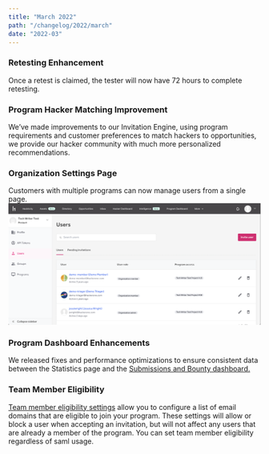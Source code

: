 ```yaml
---
title: "March 2022"
path: "/changelog/2022/march"
date: "2022-03"
---
```


### Retesting Enhancement
Once a retest is claimed, the tester will now have 72 hours to complete retesting.

### Program Hacker Matching Improvement
We’ve made improvements to our Invitation Engine, using program requirements and customer preferences to match hackers to opportunities, we provide our hacker community with much more personalized recommendations.

### Organization Settings Page
Customers with multiple programs can now manage users from a single page.
![Organization Settings Page](./images/organization-settings.png)

### Program Dashboard Enhancements
We released fixes and performance optimizations to ensure consistent data between the Statistics page and the [Submissions and Bounty dashboard.](/programs/submissions-bounty-dashboard.html)

### Team Member Eligibility
[Team member eligibility settings](./programs/team-member-eligibility.html) allow you to configure a list of email domains that are eligible to join your program. These settings will allow or block a user when accepting an invitation, but will not affect any users that are already a member of the program. You can set team member eligibility regardless of saml usage.
